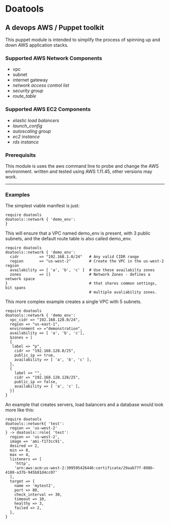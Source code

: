 # Doatools 
## A devops AWS / Puppet toolkit

This puppet module is intended to simplify the process of spinning up
and down AWS application stacks.

###  Supported AWS Network Components

* vpc
* subnet
* internet gateway
* _network access control list_
* _security group_
* _route_table_


###  Supported AWS EC2 Components

* _elastic load balancers_
* _launch_config_
* _autoscaling group_
* _ec2 instance_
* _rds instance_



### Prerequisits
This module is uses the aws command line to probe and change the AWS environment. written and tested using AWS 1.11.45, other versions may work.

---
###  Examples
The simplest viable manifest is just:

```$puppet
require doatools
doatools::network { 'demo_env': 
}
```

This will ensure that a VPC named demo_env is present, with 3 public subnets,
and the default route table is also called demo_env.




```$puppet
require doatools
doatools::network { 'demo_env': 
  cidr         => "192.168.1.0/24"   # Any valid CIDR range
  region       => "us-west-2"        # Create the VPC in the us-west-2 region
  availability => [ 'a', 'b', 'c' ]  # Use these availabilty zones
  zones        => []                 # Network Zones - defines a network space
}                                    # that shares common settings, bit spans
                                     # multiple avaliability zones.
```


This more complex example creates a single VPC with 5 subnets.


```
require doatools
doatools::network { 'demo_env': 
  vpc_cidr => "192.168.128.0/24",
  region => "us-east-1",
  environment => ="demonstration",
  availability => [ 'a', 'b', 'c'],
  $zones = [
  {
   label => "p",
    cidr => "192.168.128.0/25",
    public_ip => true,
    availability => [ 'a', 'b', 'c' ],
  },
  {
    label => "",
    cidr => "192.168.128.128/25",
    public_ip => false,
    availability => [ 'a', 'c' ],
  }]
}
```

An example that creates servers, load balancers and a database would look more like this:

```
require doatools
doatools::network{ 'test':
  region => 'us-west-2'
} -> doatools::role{ 'test':
  region => 'us-west-2',
  image => 'ami-f173cc91',
  desired => 2,
  min => 0,
  max => 4,
  listeners => [
    'http',
    'arn:aws:acm:us-west-2:309595426446:certificate/29aab77f-898b-4188-a37b-945b81d4cc07'
  ],
  target => {
    name => 'mytest2',
    port => 80,
    check_interval => 30,
    timeout => 10,
    healthy => 3,
    failed => 2,
  },
}
```
